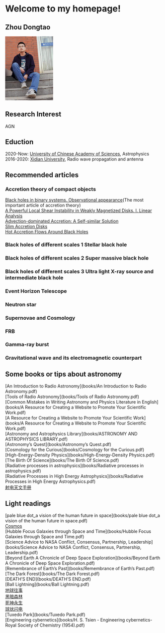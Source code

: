 # Welcome to my homepage!
## Zhou Dongtao  
<img src="pictures/zdt2.jpg" alt="my" style="zoom:20%;" />

## Research Interest
AGN

## Eduction
2020-Now: [University of Chinese Academy of Sciences](https://english.ucas.ac.cn/), Astrophysics  
2016-2020: [Xidian University](https://en.xidian.edu.cn/), Radio wave propagation and antenna

## Recommended articles  
### Accretion theory of compact objects  
[Black holes in binary systems. Observational appearance](https://ui.adsabs.harvard.edu/link_gateway/1973A%26A....24..337S/ADS_PDF)(The most important article of accretion theory)  
[A Powerful Local Shear Instability in Weakly Magnetized Disks. I. Linear Analysis](http://articles.adsabs.harvard.edu/pdf/1991ApJ...376..214B)  
[Advection-dominated Accretion: A Self-similar Solution](http://articles.adsabs.harvard.edu/pdf/1994ApJ...428L..13N)  
[Slim Accretion Disks](http://articles.adsabs.harvard.edu/pdf/1988ApJ...332..646A)  
[Hot Accretion Flows Around Black Holes](https://sci-hub.se/10.1146/annurev-astro-082812-141003)  
### Black holes of different scales 1 Stellar black hole  

### Black holes of different scales 2 Super massive black hole  

### Black holes of different scales 3 Ultra light X-ray source and intermediate black hole    

### Event	Horizon	Telescope

### Neutron star  

### Supernovae and Cosmology  

### FRB  

### Gamma-ray burst  
### Gravitational wave and its electromagnetic counterpart
## Some books or tips about astronomy
[An Introduction to Radio Astronomy](books/An Introduction to Radio Astronomy.pdf)  
[Tools of Radio Astronomy](books/Tools of Radio Astronomy.pdf)  
[Common Mistakes in Writing Astronomy and Physics Literature in English](books/A Resource for Creating a Website to Promote Your Scientific Work.pdf)  
[A Resource for Creating a Website to Promote Your Scientific Work](books/A Resource for Creating a Website to Promote Your Scientific Work.pdf)  
[Astronomy and Astrophysics Library](books/ASTRONOMY AND ASTROPHYSICS LIBRARY.pdf)  
[Astronomy’s Quest](books/Astronomy’s Quest.pdf)  
[Cosmology for the Curious](books/Cosmology for the Curious.pdf)  
[High-Energy-Density Physics](books/High-Energy-Density Physics.pdf)  
[The Birth Of Science](books/The Birth Of Science.pdf)  
[Radiative processes in astrophysics](books/Radiative processes in astrophysics.pdf)  
[Radiative Processes in High Energy Astrophysics](books/Radiative Processes in High Energy Astrophysics.pdf)  
[射电天文手册](books/射电天文手册.pdf)

## Light readings  
[pale blue dot_a vision of the human future in space](books/pale blue dot_a vision of the human future in space.pdf)  
[Cosmos](books/Cosmos.pdf)  
[Hubble Focus Galaxies through Space and Time](books/Hubble Focus Galaxies through Space and Time.pdf)  
[Science Advice to NASA Conflict, Consensus, Partnership, Leadership](books/Science Advice to NASA Conflict, Consensus, Partnership, Leadership.pdf)  
[Beyond Earth A Chronicle of Deep Space Exploration](books/Beyond Earth A Chronicle of Deep Space Exploration.pdf)  
[Remembrance of Earth’s Past](books/Remembrance of Earth’s Past.pdf)  
[The Dark Forest](books/The Dark Forest.pdf)  
[DEATH’S END](books/DEATH’S END.pdf)  
[Ball Lightning](books/Ball Lightning.pdf)  
[地球往事](books/地球往事.pdf)  
[黑暗森林](books/黑暗森林.pdf)  
[死神永生](books/死神永生.pdf)  
[球状闪电](books/球状闪电.pdf)  
[Tuxedo Park](books/Tuxedo Park.pdf)  
[Engineering cybernetics](books/H. S. Tsien - Engineering cybernetics-Royal Society of Chemistry (1954).pdf)
